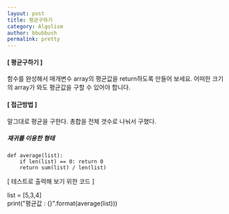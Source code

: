 ```yaml
---
layout: post
title: 평균구하기
category: Algolism
author: bbubbush
permalink: pretty
---
```



#### [ 평균구하기 ]
함수를 완성해서 매개변수 array의 평균값을 return하도록 만들어 보세요.
어떠한 크기의 array가 와도 평균값을 구할 수 있어야 합니다.

#### [ 접근방법 ]
말그대로 평균을 구한다. 총합을 전체 갯수로 나눠서 구했다.

##### 재귀를 이용한 형태
```
def average(list):
    if len(list) == 0: return 0
    return sum(list) / len(list)
```  
  
  

[ 테스트로 출력해 보기 위한 코드 ]  

list = [5,3,4]  
print("평균값 : {}".format(average(list)))
